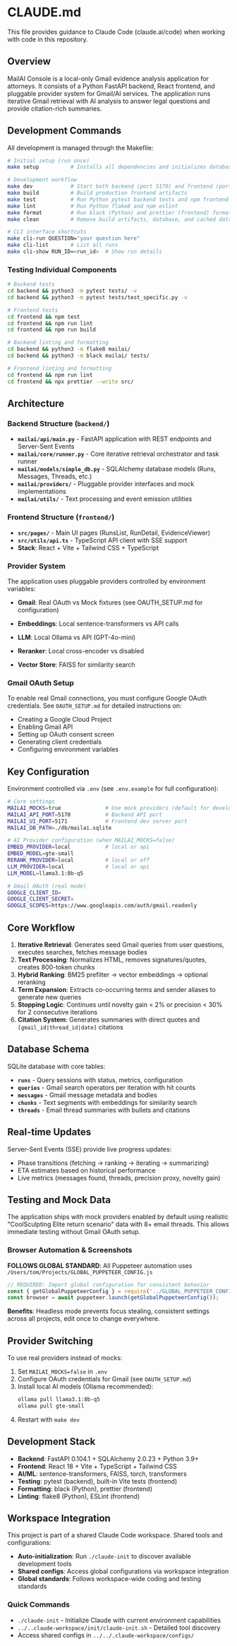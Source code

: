 # CLAUDE.md

This file provides guidance to Claude Code (claude.ai/code) when working with code in this repository.

## Overview

MailAI Console is a local-only Gmail evidence analysis application for attorneys. It consists of a Python FastAPI backend, React frontend, and pluggable provider system for Gmail/AI services. The application runs iterative Gmail retrieval with AI analysis to answer legal questions and provide citation-rich summaries.

## Development Commands

All development is managed through the Makefile:

```bash
# Initial setup (run once)
make setup          # Installs all dependencies and initializes database

# Development workflow  
make dev            # Start both backend (port 5170) and frontend (port 5171) servers
make build          # Build production frontend artifacts
make test           # Run Python pytest backend tests and npm frontend tests
make lint           # Run Python flake8 and npm eslint
make format         # Run black (Python) and prettier (frontend) formatting
make clean          # Remove build artifacts, database, and cached data

# CLI interface shortcuts
make cli-run QUESTION="your question here"
make cli-list       # List all runs
make cli-show RUN_ID=<run_id>  # Show run details
```

### Testing Individual Components

```bash
# Backend tests
cd backend && python3 -m pytest tests/ -v
cd backend && python3 -m pytest tests/test_specific.py -v

# Frontend tests  
cd frontend && npm test
cd frontend && npm run lint
cd frontend && npm run build

# Backend linting and formatting
cd backend && python3 -m flake8 mailai/
cd backend && python3 -m black mailai/ tests/

# Frontend linting and formatting
cd frontend && npm run lint
cd frontend && npx prettier --write src/
```

## Architecture

### Backend Structure (`backend/`)
- **`mailai/api/main.py`** - FastAPI application with REST endpoints and Server-Sent Events
- **`mailai/core/runner.py`** - Core iterative retrieval orchestrator and task runner  
- **`mailai/models/simple_db.py`** - SQLAlchemy database models (Runs, Messages, Threads, etc.)
- **`mailai/providers/`** - Pluggable provider interfaces and mock implementations
- **`mailai/utils/`** - Text processing and event emission utilities

### Frontend Structure (`frontend/`)
- **`src/pages/`** - Main UI pages (RunsList, RunDetail, EvidenceViewer)
- **`src/utils/api.ts`** - TypeScript API client with SSE support
- **Stack**: React + Vite + Tailwind CSS + TypeScript

### Provider System
The application uses pluggable providers controlled by environment variables:
- **Gmail**: Real OAuth vs Mock fixtures (see OAUTH_SETUP.md for configuration)
- **Embeddings**: Local sentence-transformers vs API calls
- **LLM**: Local Ollama vs API (GPT-4o-mini)
- **Reranker**: Local cross-encoder vs disabled

- **Vector Store**: FAISS for similarity search

### Gmail OAuth Setup
To enable real Gmail connections, you must configure Google OAuth credentials. See `OAUTH_SETUP.md` for detailed instructions on:
- Creating a Google Cloud Project
- Enabling Gmail API
- Setting up OAuth consent screen  
- Generating client credentials
- Configuring environment variables

## Key Configuration

Environment controlled via `.env` (see `.env.example` for full configuration):
```bash
# Core settings
MAILAI_MOCKS=true              # Use mock providers (default for development)
MAILAI_API_PORT=5170           # Backend API port
MAILAI_UI_PORT=5171            # Frontend dev server port
MAILAI_DB_PATH=./db/mailai.sqlite

# AI Provider configuration (when MAILAI_MOCKS=false)
EMBED_PROVIDER=local           # local or api
EMBED_MODEL=gte-small
RERANK_PROVIDER=local          # local or off
LLM_PROVIDER=local             # local or api  
LLM_MODEL=llama3.1:8b-q5

# Gmail OAuth (real mode)
GOOGLE_CLIENT_ID=
GOOGLE_CLIENT_SECRET=
GOOGLE_SCOPES=https://www.googleapis.com/auth/gmail.readonly
```

## Core Workflow

1. **Iterative Retrieval**: Generates seed Gmail queries from user questions, executes searches, fetches message bodies
2. **Text Processing**: Normalizes HTML, removes signatures/quotes, creates 800-token chunks
3. **Hybrid Ranking**: BM25 prefilter → vector embeddings → optional reranking  
4. **Term Expansion**: Extracts co-occurring terms and sender aliases to generate new queries
5. **Stopping Logic**: Continues until novelty gain < 2% or precision < 30% for 2 consecutive iterations
6. **Citation System**: Generates summaries with direct quotes and `[gmail_id|thread_id|date]` citations

## Database Schema

SQLite database with core tables:
- **`runs`** - Query sessions with status, metrics, configuration
- **`queries`** - Gmail search operators per iteration with hit counts
- **`messages`** - Gmail message metadata and bodies  
- **`chunks`** - Text segments with embeddings for similarity search
- **`threads`** - Email thread summaries with bullets and citations

## Real-time Updates

Server-Sent Events (SSE) provide live progress updates:
- Phase transitions (fetching → ranking → iterating → summarizing)
- ETA estimates based on historical performance
- Live metrics (messages found, threads, precision proxy, novelty gain)

## Testing and Mock Data

The application ships with mock providers enabled by default using realistic "CoolSculpting Elite return scenario" data with 8+ email threads. This allows immediate testing without Gmail OAuth setup.

### Browser Automation & Screenshots
**FOLLOWS GLOBAL STANDARD**: All Puppeteer automation uses `/Users/tom/Projects/GLOBAL_PUPPETEER_CONFIG.js`

```javascript
// REQUIRED: Import global configuration for consistent behavior
const { getGlobalPuppeteerConfig } = require('../GLOBAL_PUPPETEER_CONFIG.js');
const browser = await puppeteer.launch(getGlobalPuppeteerConfig());
```

**Benefits**: Headless mode prevents focus stealing, consistent settings across all projects, edit once to change everywhere.

## Provider Switching

To use real providers instead of mocks:
1. Set `MAILAI_MOCKS=false` in `.env`
2. Configure OAuth credentials for Gmail (see `OAUTH_SETUP.md`)
3. Install local AI models (Ollama recommended):
   ```bash
   ollama pull llama3.1:8b-q5
   ollama pull gte-small
   ```
4. Restart with `make dev`

## Development Stack

- **Backend**: FastAPI 0.104.1 + SQLAlchemy 2.0.23 + Python 3.9+
- **Frontend**: React 18 + Vite + TypeScript + Tailwind CSS
- **AI/ML**: sentence-transformers, FAISS, torch, transformers
- **Testing**: pytest (backend), built-in Vite tests (frontend)
- **Formatting**: black (Python), prettier (frontend)
- **Linting**: flake8 (Python), ESLint (frontend)

## Workspace Integration

This project is part of a shared Claude Code workspace. Shared tools and configurations:

- **Auto-initialization**: Run `./claude-init` to discover available development tools
- **Shared configs**: Access global configurations via workspace integration
- **Global standards**: Follows workspace-wide coding and testing standards

### Quick Commands
- `./claude-init` - Initialize Claude with current environment capabilities
- `../..claude-workspace/init/claude-init.sh` - Detailed tool discovery
- Access shared configs in `../../.claude-workspace/configs/`
